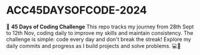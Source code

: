 # ACC45DAYSOFCODE-2024
🚀 **45 Days of Coding Challenge**   This repo tracks my journey from 28th Sept to 12th Nov, coding daily to improve my skills and maintain consistency. The challenge is simple: code every day and don't break the streak! Explore my daily commits and progress as I build projects and solve problems. 💻🌟
